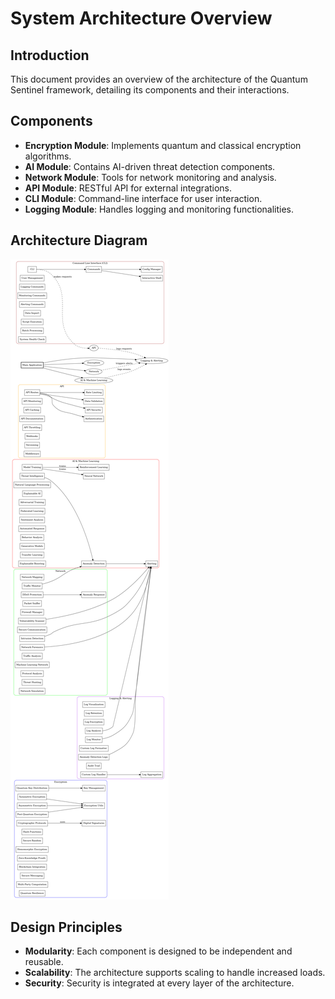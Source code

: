 # System Architecture Overview

## Introduction
This document provides an overview of the architecture of the Quantum Sentinel framework, detailing its components and their interactions.

## Components
- **Encryption Module**: Implements quantum and classical encryption algorithms.
- **AI Module**: Contains AI-driven threat detection components.
- **Network Module**: Tools for network monitoring and analysis.
- **API Module**: RESTful API for external integrations.
- **CLI Module**: Command-line interface for user interaction.
- **Logging Module**: Handles logging and monitoring functionalities.

## Architecture Diagram

![Quantum Sentinel Diagram](quantum_sentinel_diagram.jpeg) 

## Design Principles
- **Modularity**: Each component is designed to be independent and reusable.
- **Scalability**: The architecture supports scaling to handle increased loads.
- **Security**: Security is integrated at every layer of the architecture.
